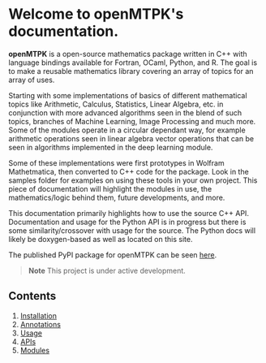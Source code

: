 Welcome to openMTPK's documentation.
===================================
**openMTPK** is a open-source mathematics package written in C++ with language 
bindings available for Fortran, OCaml, Python, and R. The goal is to 
make a reusable mathematics library covering an array of topics for an array of 
uses. 

Starting with some implementations of basics of different mathematical topics like 
Arithmetic, Calculus, Statistics, Linear Algebra, etc. in conjunction with more advanced
algorithms seen in the blend of such topics, branches of Machine Learning, Image 
Processing and much more. Some of the modules operate in a circular dependant way, 
for example arithmetic operations seen in linear algebra vector operations that can 
be seen in algorithms implemented in the deep learning module. 

Some of these implementations were first prototypes in Wolfram Mathetmatica, then 
converted to C++ code for the package. Look in the samples folder for examples on 
using these tools in your own project. This piece of documentation will highlight 
the modules in use, the mathematics/logic behind them, future developments, and 
more. 

This documentation primarily highlights how to use the source C++ API. Documentation
and usage for the Python API is in progress but there is some similarity/crossover
with usage for the source. The Python docs will likely be doxygen-based as well as
located on this site.

The published PyPI package for openMTPK can be 
seen [here](https://pypi.org/project/openmtpk/).

> **Note**
> This project is under active development.

Contents
--------
1. [Installation](Installation.md)
2. [Annotations](annotated.html)
3. [Usage](Examples.md)
4. [APIs](APIs.md)
5. [Modules](Modules.md)

